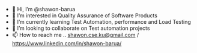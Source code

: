 - 👋 Hi, I’m @shawon-barua
- 👀 I’m interested in Quality Assurance of Software Products
- 🌱 I’m currently learning Test Automation, performance and Load Testing
- 💞️ I’m looking to collaborate on Test automation projects
- 📫 How to reach me .. shawon.cse.ku@gmail.com / https://www.linkedin.com/in/shawon-barua/

<!---
shawon-barua/shawon-barua is a ✨ special ✨ repository because its `README.md` (this file) appears on your GitHub profile.
You can click the Preview link to take a look at your changes.
--->
